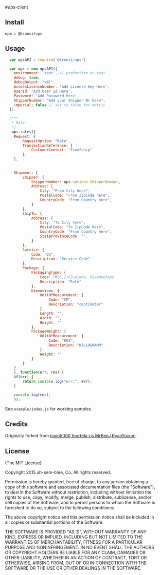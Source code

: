 #ups-client

## Install

`npm i @kronsi/ups`

## Usage

```js
  var upsAPI = require('@kronsi/ups');

  var ups = new upsAPI({
    environment: 'test', // production or test
    debug: true,
    debugOutput: "xml",
    AccessLicenseNumber: 'Add License Key Here',
    UserId: 'Add User Id Here',
    Password: 'Add Password Here',
    ShipperNumber: "Add your Shipper Nr here",  
    imperial: false // set to false for metric
  });

  /*** 
   * Rate
   */
   ups.rates({
    Request: {
        RequestOption: "Rate",
        TransactionReference: {
            CustomerContext: "Time2ship"
        },  
    },
    
    
    Shipment: {
        Shipper: {
            ShipperNumber: ups.options.ShipperNumber,
            Address: {
                City: "From City here",
                PostalCode: "From ZipCode here",
                CountryCode: "From Country here",
            }
        },
        ShipTo: {
            Address: {
                City: "To City here",
                PostalCode: "To ZipCode here",
                CountryCode: "From Country here",
                StateProvinceCode: "",
            }
        }, 
        Service: {
            Code: "03",
            Description: "Service Code"
        },  
        Package: {
            PackagingType: {
                Code: "02",//02=piece, 01=envelope
                Description: "Rate"
            },
            Dimensions: {
                UnitOfMeasurement: {
                    Code: "CM",
                    Description: "centimeter"
                },
                Length: "",
                Width: "",
                Height: ""
            },
            PackageWeight: {
                UnitOfMeasurement: {
                    Code: "KGS",
                    Description: "KILLOGRAMM"
                },
                Weight: ""
            }
        }
    }
    }, function(err, res) {
    if(err) {
        return console.log("err:", err);
    }

    console.log(res);
    });
```

See `example/index.js` for working samples.

## Credits

Originally forked from [mojo5000,fportela-ns,MrBenJ,RyanYocum](https://github.com/thebouqs/fedex-node-client).

## License

(The MIT License)

Copyright 2015 uh-sem-blee, Co. All rights reserved.

Permission is hereby granted, free of charge, to any person obtaining a copy of this software and associated documentation files (the "Software"), to deal in the Software without restriction, including without limitation the rights to use, copy, modify, merge, publish, distribute, sublicense, and/or sell copies of the Software, and to permit persons to whom the Software is furnished to do so, subject to the following conditions:

The above copyright notice and this permission notice shall be included in all copies or substantial portions of the Software.

THE SOFTWARE IS PROVIDED "AS IS", WITHOUT WARRANTY OF ANY KIND, EXPRESS OR IMPLIED, INCLUDING BUT NOT LIMITED TO THE WARRANTIES OF MERCHANTABILITY, FITNESS FOR A PARTICULAR PURPOSE AND NONINFRINGEMENT. IN NO EVENT SHALL THE AUTHORS OR COPYRIGHT HOLDERS BE LIABLE FOR ANY CLAIM, DAMAGES OR OTHER LIABILITY, WHETHER IN AN ACTION OF CONTRACT, TORT OR OTHERWISE, ARISING FROM, OUT OF OR IN CONNECTION WITH THE SOFTWARE OR THE USE OR OTHER DEALINGS IN THE SOFTWARE.